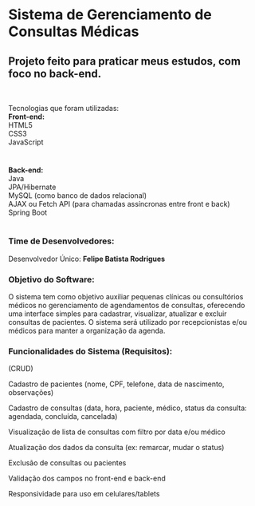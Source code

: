 # Sistema de Gerenciamento de Consultas Médicas

<H2> Projeto feito para praticar meus estudos, com foco no back-end.</H2>
<br>

Tecnologias que foram utilizadas: <br>
<b>Front-end:</b>
<br>
HTML5
<br>
CSS3
<br>
JavaScript
#
<b>Back-end:</b>
<br>
Java
<br>
JPA/Hibernate
<br>
MySQL (como banco de dados relacional)
<br>
AJAX ou Fetch API (para chamadas assíncronas entre front e back)
<br>
Spring Boot
#

<H3>Time de Desenvolvedores:</H3>
Desenvolvedor Único: <b>Felipe Batista Rodrigues</b>
<br>

<H3>Objetivo do Software:</H3>
O sistema tem como objetivo auxiliar pequenas clínicas ou consultórios médicos no gerenciamento de agendamentos de consultas, oferecendo uma interface simples para cadastrar, visualizar, atualizar e excluir consultas de pacientes. O sistema será utilizado por recepcionistas e/ou médicos para manter a organização da agenda.
<br>

<H3>Funcionalidades do Sistema (Requisitos):</H3>
(CRUD)

Cadastro de pacientes (nome, CPF, telefone, data de nascimento, observações)

Cadastro de consultas (data, hora, paciente, médico, status da consulta: agendada, concluída, cancelada)

Visualização de lista de consultas com filtro por data e/ou médico

Atualização dos dados da consulta (ex: remarcar, mudar o status)

Exclusão de consultas ou pacientes

Validação dos campos no front-end e back-end

Responsividade para uso em celulares/tablets

